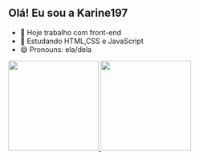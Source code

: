 ## Olá! Eu sou a Karine197

- 🔭 Hoje trabalho com front-end
- 🌱 Estudando HTML,CSS e JavaScript
- 😄 Pronouns: ela/dela

<div> 
  <a href="https://github.com/imkarine197">
  <img height="180em" src="https://github-readme-stats.vercel.app/apiusername=imkarine197&show_icons=false&theme=dracula&include_all_commits=true&count_private=true"/>
  <img height="180em" src="https://github-readme-stats.vercel.app/api/top-langs/?username=imkarine197&layout=compact&langs_count=7&theme=dracula"/>
</div>
